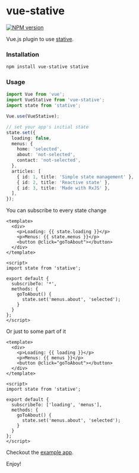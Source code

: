 # vue-stative

[![NPM version](https://badge.fury.io/js/vue-stative.svg)](http://badge.fury.io/js/vue-stative)

Vue.js plugin to use [stative](https://github.com/stativejs/stative).

### Installation

```sh
npm install vue-stative stative
```

### Usage

```ts
import Vue from 'vue';
import VueStative from 'vue-stative';
import state from 'stative';

Vue.use(VueStative);

// set your app's initial state
state.set({
  loading: false,
  menus: {
    home: 'selected',
    about: 'not-selected',
    contact: 'not-selected',
  },
  articles: [
    { id: 1, title: 'Simple state management' },
    { id: 2, title: 'Reactive state' },
    { id: 3, title: 'Made with RxJS' },
  ],
});
```

You can subscribe to every state change

```vue
<template>
  <div>
    <p>Loading: {{ state.loading }}</p>
    <p>Menus: {{ state.menus }}</p>
    <button @click="goToAbout"></button>
  </div>
</template>

<script>
import state from 'stative';

export default {
  subscribeTo: '*',
  methods: {
    goToAbout() {
      state.set('menus.about', 'selected');      
    }
  }
};
</script>
```

Or just to some part of it

```vue
<template>
  <div>
    <p>Loading: {{ loading }}</p>
    <p>Menus: {{ menus }}</p>
    <button @click="goToAbout"></button>
  </div>
</template>

<script>
import state from 'stative';

export default {
  subscribeTo: ['loading', 'menus'],  
  methods: {
    goToAbout() {      
      state.set('menus.about', 'selected');
    }
  }
};
</script>
```

Checkout the [example app](https://github.com/stativejs/vue-stative-example).

Enjoy!

